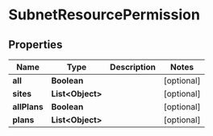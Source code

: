 

# SubnetResourcePermission

## Properties

Name | Type | Description | Notes
------------ | ------------- | ------------- | -------------
**all** | **Boolean** |  |  [optional]
**sites** | **List&lt;Object&gt;** |  |  [optional]
**allPlans** | **Boolean** |  |  [optional]
**plans** | **List&lt;Object&gt;** |  |  [optional]



